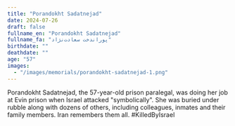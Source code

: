 ```yaml
---
title: "Porandokht Sadatnejad"
date: 2024-07-26
draft: false
fullname_en: "Porandokht Sadatnejad"
fullname_fa: "پوراندخت سعادت‌نژاد"
birthdate: ""
deathdate: ""
age: "57"
images:
  - "/images/memorials/porandokht-sadatnejad-1.png"
---
```


Porandokht Sadatnejad, the 57-year-old prison paralegal, was doing her job at Evin prison when Israel attacked "symbolically". She was buried under rubble along with dozens of others, including colleagues, inmates and their family members. Iran remembers them all.
#KilledByIsrael